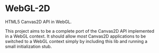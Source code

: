 WebGL-2D
========

HTML5 Canvas2D API in WebGL.

This project aims to be a complete port of the Canvas2D API implemented in a WebGL context. 
It should allow _most_ Canvas2D applications to be switched to a WebGL context simply by including 
this lib and running a small initialization stub.


